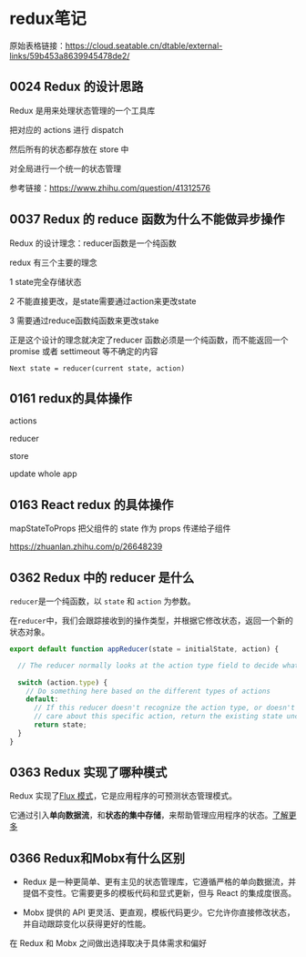 # redux笔记 

 原始表格链接：https://cloud.seatable.cn/dtable/external-links/59b453a8639945478de2/

 
## 0024 Redux 的设计思路


Redux 是用来处理状态管理的一个工具库

把对应的 actions 进行 dispatch

然后所有的状态都存放在 store 中

对全局进行一个统一的状态管理

参考链接：<https://www.zhihu.com/question/41312576> 



   
## 0037 Redux 的 reduce 函数为什么不能做异步操作


Redux 的设计理念：reducer函数是一个纯函数

redux 有三个主要的理念

1 state完全存储状态

2 不能直接更改，是state需要通过action来更改state

3 需要通过reduce函数纯函数来更改stake

正是这个设计的理念就决定了reducer 函数必须是一个纯函数，而不能返回一个 promise 或者 settimeout 等不确定的内容

`Next state = reducer(current state, action)`



   
## 0161 redux的具体操作


actions

reducer

store

update whole app





   
## 0163 React redux 的具体操作


mapStateToProps 把父组件的 state 作为 props 传递给子组件

<https://zhuanlan.zhihu.com/p/26648239> 





   
## 0362 Redux 中的 reducer 是什么


`reducer`是一个纯函数，以 `state` 和 `action` 为参数。

在`reducer`中，我们会跟踪接收到的操作类型，并根据它修改状态，返回一个新的状态对象。

```javascript
export default function appReducer(state = initialState, action) {

  // The reducer normally looks at the action type field to decide what happens
  
  switch (action.type) {
    // Do something here based on the different types of actions
    default:
      // If this reducer doesn't recognize the action type, or doesn't
      // care about this specific action, return the existing state unchanged
      return state;
  }
}

```



   
## 0363 Redux 实现了哪种模式


Redux 实现了[Flux 模式](https://www.zhihu.com/search?q=Flux%20%E6%A8%A1%E5%BC%8F&search_source=Entity&hybrid_search_source=Entity&hybrid_search_extra=%7B%22sourceType%22%3A%22answer%22%2C%22sourceId%22%3A3248392880%7D)，它是应用程序的可预测状态管理模式。

它通过引入**单向数据流**，和**状态的集中存储**，来帮助管理应用程序的状态。[了解更多](https://link.zhihu.com/?target=https%3A//www.newline.co/fullstack-react/30-days-of-react/day-18/%23%3A~%3Atext%3DFlux%2520is%2520a%2520pattern%2520for%2Cdefault%2520method%2520for%2520handling%2520data.)



   
## 0366 Redux和Mobx有什么区别


* Redux 是一种更简单、更有主见的状态管理库，它遵循严格的单向数据流，并提倡不变性。它需要更多的模板代码和显式更新，但与 React 的集成度很高。

* Mobx 提供的 API 更灵活、更直观，模板代码更少。它允许你直接修改状态，并自动跟踪变化以获得更好的性能。

在 Redux 和 Mobx 之间做出选择取决于具体需求和偏好

  